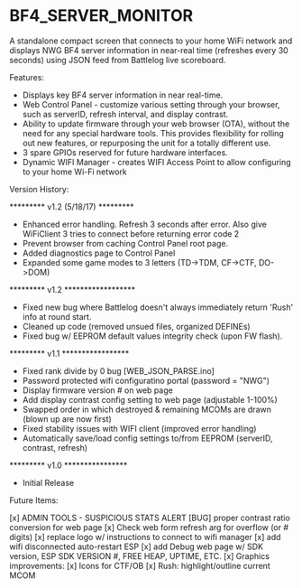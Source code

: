 # BF4_SERVER_MONITOR

A standalone compact screen that connects to your home WiFi network and displays NWG BF4 server information in near-real time (refreshes every 30 seconds) using JSON feed from Battlelog live scoreboard.

Features:
- Displays key BF4 server information in near real-time.
- Web Control Panel - customize various setting through your browser, such as serverID, refresh interval, and display contrast.
- Ability to update firmware through your web browser (OTA), without the need for any special hardware tools. This provides flexibility for rolling out new features, or repurposing the unit for a totally different use.
- 3 spare GPIOs reserved for future hardware interfaces. 
- Dynamic WIFI Manager - creates WIFI Access Point to allow configuring to your home Wi-Fi network



Version History:

********* v1.2 (5/18/17) *********
- Enhanced error handling. Refresh 3 seconds after error. Also give WiFiClient 3 tries to connect before returning error code 2
- Prevent browser from caching Control Panel root page. 
- Added diagnostics page to Control Panel
- Expanded some game modes to 3 letters (TD->TDM, CF->CTF, DO->DOM)

********* v1.2 ******************
- Fixed new bug where Battlelog doesn't always immediately return 'Rush' info at round start.
- Cleaned up code (removed unsued files, organized DEFINEs)
- Fixed bug w/ EEPROM default values integrity check (upon FW flash).

********* v1.1 *****************
- Fixed rank divide by 0 bug [WEB_JSON_PARSE.ino]
- Password protected wifi configuratino portal (password = "NWG")
- Display firmware version # on web page
- Add display contrast config setting to web page (adjustable 1-100%)
- Swapped order in which destroyed & remaining MCOMs are drawn (blown up are now first)
- Fixed stability issues with WIFI client (improved error handling)
- Automatically save/load config settings to/from EEPROM (serverID, contrast, refresh)

********* v1.0  ****************
- Initial Release

Future Items:

[x] ADMIN TOOLS - SUSPICIOUS STATS ALERT
[BUG] proper contrast ratio conversion for web page
[x] Check web form refresh arg for overflow (or # digits)
[x] replace logo w/ instructions to connect to wifi manager 
[x] add wifi disconnected auto-restart ESP
[x] add Debug web page w/ SDK version, ESP SDK VERSION #, FREE HEAP, UPTIME, ETC.
[x] Graphics improvements:
	[x]	Icons for CTF/OB
	[x] Rush: highlight/outline current MCOM 
